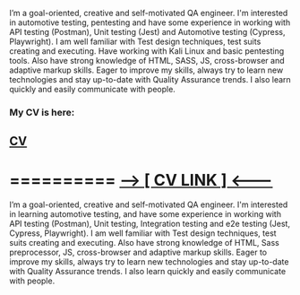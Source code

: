 I’m a goal-oriented, creative and self-motivated QA engineer. I'm interested in automotive testing, pentesting and have some experience in working with API testing (Postman), Unit testing (Jest) and Automotive testing (Cypress, Playwright). I am well familiar with Test design techniques, test suits creating and executing. Have working with Kali Linux and basic pentesting tools. Also have strong knowledge of HTML, SASS, JS, cross-browser and adaptive markup skills. Eager to improve my skills, always try to learn new technologies and stay up-to-date with Quality Assurance trends. I also learn quickly and easily communicate with people.

### My CV is here:

## [CV](https://lazurniko.github.io/QA-engineer-cv/)
==========
[--> [ CV LINK ] <---](https://lazurniko.github.io/QA-engineer-cv/)
==========
I’m a goal-oriented, creative and self-motivated QA engineer. 
            I'm interested in learning automotive testing, and have some 
            experience in working with API testing (Postman), Unit testing, 
            Integration testing and e2e testing (Jest, Cypress, Playwright). I am well 
            familiar with Test design techniques, test suits creating and executing. 
            Also have strong knowledge of HTML, Sass preprocessor, JS, cross-browser 
            and adaptive markup skills. Eager to improve my skills, always try to learn 
            new technologies and stay up-to-date with Quality Assurance trends. 
            I also learn quickly and easily communicate with people.

